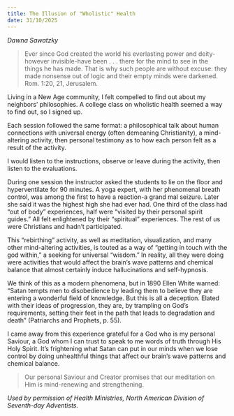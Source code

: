```yaml
---
title: The Illusion of "Wholistic" Health
date: 31/10/2025
---
```


_Dawna Sawatzky_

> <p></p>
> Ever since God created the world his everlasting power and deity-however invisible-have been . . . there for the mind to see in the things he has made. That is why such people are without excuse: they made nonsense out of logic and their empty minds were darkened. Rom. 1:20, 21, Jerusalem.

Living in a New Age community, I felt compelled to find out about my neighbors’ philosophies. A college class on wholistic health seemed a way to find out, so I signed up.

Each session followed the same format: a philosophical talk about human connections with universal energy (often demeaning Christianity), a mind-altering activity, then personal testimony as to how each person felt as a result of the activity.

I would listen to the instructions, observe or leave during the activity, then listen to the evaluations.

During one session the instructor asked the students to lie on the floor and hyperventilate for 90 minutes. A yoga expert, with her phenomenal breath control, was among the first to have a reaction-a grand mal seizure. Later she said it was the highest high she had ever had. One third of the class had “out of body” experiences, half were “visited by their personal spirit guides.” All felt enlightened by their “spiritual” experiences. The rest of us were Christians and hadn’t participated.

This “rebirthing” activity, as well as meditation, visualization, and many other mind-altering activities, is touted as a way of “getting in touch with the god within,” a seeking for universal “wisdom.” In reality, all they were doing were activities that would affect the brain’s wave patterns and chemical balance that almost certainly induce hallucinations and self-hypnosis.

We think of this as a modern phenomena, but in 1890 Ellen White warned: “Satan tempts men to disobedience by leading them to believe they are entering a wonderful field of knowledge. But this is all a deception. Elated with their ideas of progression, they are, by trampling on God’s requirements, setting their feet in the path that leads to degradation and death” (Patriarchs and Prophets, p. 55).

I came away from this experience grateful for a God who is my personal Saviour, a God whom I can trust to speak to me words of truth through His Holy Spirit. It’s frightening what Satan can put in our minds when we lose control by doing unhealthful things that affect our brain’s wave patterns and chemical balance.

> <callout></callout>
> Our personal Saviour and Creator promises that our meditation on Him is mind-renewing and strengthening.

_Used by permission of Health Ministries, North American Division of Seventh-day Adventists._